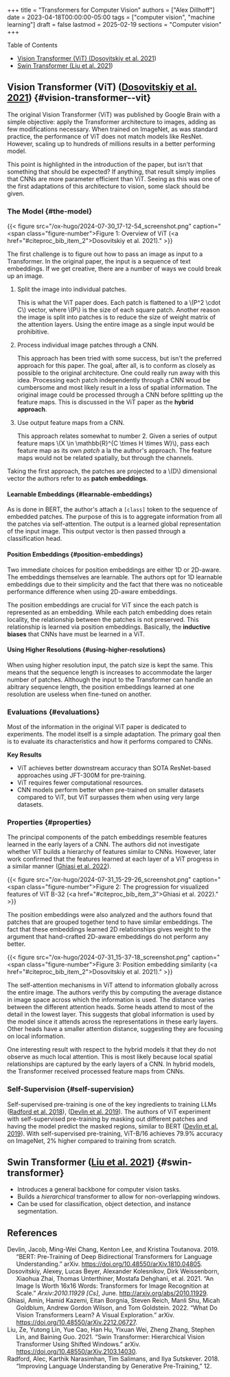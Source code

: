 +++
title = "Transformers for Computer Vision"
authors = ["Alex Dillhoff"]
date = 2023-04-18T00:00:00-05:00
tags = ["computer vision", "machine learning"]
draft = false
lastmod = 2025-02-19
sections = "Computer vision"
+++

<div class="ox-hugo-toc toc">

<div class="heading">Table of Contents</div>

- [Vision Transformer (ViT) (<a href="#citeproc_bib_item_2">Dosovitskiy et al. 2021</a>)](#vision-transformer--vit)
- [Swin Transformer (<a href="#citeproc_bib_item_4">Liu et al. 2021</a>)](#swin-transformer)

</div>
<!--endtoc-->



## Vision Transformer (ViT) (<a href="#citeproc_bib_item_2">Dosovitskiy et al. 2021</a>) {#vision-transformer--vit}

The original Vision Transformer (ViT) was published by Google Brain with a simple objective: apply the Transformer architecture to images, adding as few modifications necessary. When trained on ImageNet, as was standard practice, the performance of ViT does not match models like ResNet. However, scaling up to hundreds of millions results in a better performing model.

This point is highlighted in the introduction of the paper, but isn't that something that should be expected? If anything, that result simply implies that CNNs are more parameter efficient than ViT. Seeing as this was one of the first adaptations of this architecture to vision, some slack should be given.


### The Model {#the-model}

{{< figure src="/ox-hugo/2024-07-30_17-12-54_screenshot.png" caption="<span class=\"figure-number\">Figure 1: </span>Overview of ViT (<a href=\"#citeproc_bib_item_2\">Dosovitskiy et al. 2021</a>)." >}}

The first challenge is to figure out how to pass an image as input to a Transformer. In the original paper, the input is a sequence of text embeddings. If we get creative, there are a number of ways we could break up an image.

1.  Split the image into individual patches.

    This is what the ViT paper does. Each patch is flattened to a \\(P^2 \cdot C\\) vector, where \\(P\\) is the size of each square patch. Another reason the image is split into patches is to reduce the size of weight matrix of the attention layers. Using the entire image as a single input would be prohibitive.

2.  Process individual image patches through a CNN.

    This approach has been tried with some success, but isn't the preferred approach for this paper. The goal, after all, is to conform as closely as possible to the original architecture. One could really run away with this idea. Processing each patch independently through a CNN woud be cumbersome and most likely result in a loss of spatial information. The original image could be processed through a CNN before splitting up the feature maps. This is discussed in the ViT paper as the **hybrid approach**.

3.  Use output feature maps from a CNN.

    This approach relates somewhat to number 2. Given a series of output feature maps \\(X \in \mathbb{R}^{C \times H \times W}\\), pass each feature map as its own _patch_ a la the author's approach. The feature maps would not be related spatially, but through the channels.

Taking the first approach, the patches are projected to a \\(D\\) dimensional vector the authors refer to as **patch embeddings**.


#### Learnable Embeddings {#learnable-embeddings}

As is done in BERT, the author's attach a `[class]` token to the sequence of embedded patches. The purpose of this is to aggregate information from all the patches via self-attention. The output is a learned global representation of the input image. This output vector is then passed through a classification head.


#### Position Embeddings {#position-embeddings}

Two immediate choices for position embeddings are either 1D or 2D-aware. The embeddings themselves are learnable. The authors opt for 1D learnable embeddings due to their simplicity and the fact that there was no noticeable performance difference when using 2D-aware embeddings.

The position embeddings are crucial for ViT since the each patch is represented as an embedding. While each patch embedding does retain locality, the relationship between the patches is not preserved. This relationship is learned via position embeddings. Basically, the **inductive biases** that CNNs have must be learned in a ViT.


#### Using Higher Resolutions {#using-higher-resolutions}

When using higher resolution input, the patch size is kept the same. This means that the sequence length is increases to accommodate the larger number of patches. Although the input to the Transformer can handle an abitrary sequence length, the position embeddings learned at one resolution are useless when fine-tuned on another.


### Evaluations {#evaluations}

Most of the information in the original ViT paper is dedicated to experiments. The model itself is a simple adaptation. The primary goal then is to evaluate its characteristics and how it performs compared to CNNs.

**Key Results**

-   ViT achieves better downstream accuracy than SOTA ResNet-based approaches using JFT-300M for pre-training.
-   ViT requires fewer computational resources.
-   CNN models perform better when pre-trained on smaller datasets compared to ViT, but ViT surpasses them when using very large datasets.


### Properties {#properties}

The principal components of the patch embeddings resemble features learned in the early layers of a CNN. The authors did not investigate whether ViT builds a hierarchy of features similar to CNNs. However, later work confirmed that the features learned at each layer of a ViT progress in a similar manner (<a href="#citeproc_bib_item_3">Ghiasi et al. 2022</a>).

{{< figure src="/ox-hugo/2024-07-31_15-29-26_screenshot.png" caption="<span class=\"figure-number\">Figure 2: </span>The progression for visualized features of ViT B-32 (<a href=\"#citeproc_bib_item_3\">Ghiasi et al. 2022</a>)." >}}

The position embeddings were also analyzed and the authors found that patches that are grouped together tend to have similar embeddings. The fact that these embeddings learned 2D relationships gives weight to the argument that hand-crafted 2D-aware embeddings do not perform any better.

{{< figure src="/ox-hugo/2024-07-31_15-37-18_screenshot.png" caption="<span class=\"figure-number\">Figure 3: </span>Position embedding similarity (<a href=\"#citeproc_bib_item_2\">Dosovitskiy et al. 2021</a>)." >}}

The self-attention mechanisms in ViT attend to information globally across the entire image. The authors verify this by computing the average distance in image space across which the information is used. The distance varies between the different attention heads. Some heads attend to most of the detail in the lowest layer. This suggests that global information is used by the model since it attends across the representations in these early layers. Other heads have a smaller attention distance, suggesting they are focusing on local information.

One interesting result with respect to the hybrid models it that they do not observe as much local attention. This is most likely because local spatial relationships are captured by the early layers of a CNN. In hybrid models, the Transformer received processed feature maps from CNNs.


### Self-Supervision {#self-supervision}

Self-supervised pre-training is one of the key ingredients to training LLMs (<a href="#citeproc_bib_item_5">Radford et al. 2018</a>), (<a href="#citeproc_bib_item_1">Devlin et al. 2019</a>). The authors of ViT experiment with self-supervised pre-training by masking out different patches and having the model predict the masked regions, similar to BERT (<a href="#citeproc_bib_item_1">Devlin et al. 2019</a>). With self-supervised pre-training, ViT-B/16 achieves 79.9% accuracy on ImageNet, 2% higher compared to training from scratch.


## Swin Transformer (<a href="#citeproc_bib_item_4">Liu et al. 2021</a>) {#swin-transformer}

-   Introduces a general backbone for computer vision tasks.
-   Builds a _hierarchical_ transformer to allow for non-overlapping windows.
-   Can be used for classification, object detection, and instance segmentation.

## References

<style>.csl-entry{text-indent: -1.5em; margin-left: 1.5em;}</style><div class="csl-bib-body">
  <div class="csl-entry"><a id="citeproc_bib_item_1"></a>Devlin, Jacob, Ming-Wei Chang, Kenton Lee, and Kristina Toutanova. 2019. “BERT: Pre-Training of Deep Bidirectional Transformers for Language Understanding.” arXiv. <a href="https://doi.org/10.48550/arXiv.1810.04805">https://doi.org/10.48550/arXiv.1810.04805</a>.</div>
  <div class="csl-entry"><a id="citeproc_bib_item_2"></a>Dosovitskiy, Alexey, Lucas Beyer, Alexander Kolesnikov, Dirk Weissenborn, Xiaohua Zhai, Thomas Unterthiner, Mostafa Dehghani, et al. 2021. “An Image Is Worth 16x16 Words: Transformers for Image Recognition at Scale.” <i>Arxiv:2010.11929 [Cs]</i>, June. <a href="http://arxiv.org/abs/2010.11929">http://arxiv.org/abs/2010.11929</a>.</div>
  <div class="csl-entry"><a id="citeproc_bib_item_3"></a>Ghiasi, Amin, Hamid Kazemi, Eitan Borgnia, Steven Reich, Manli Shu, Micah Goldblum, Andrew Gordon Wilson, and Tom Goldstein. 2022. “What Do Vision Transformers Learn? A Visual Exploration.” arXiv. <a href="https://doi.org/10.48550/arXiv.2212.06727">https://doi.org/10.48550/arXiv.2212.06727</a>.</div>
  <div class="csl-entry"><a id="citeproc_bib_item_4"></a>Liu, Ze, Yutong Lin, Yue Cao, Han Hu, Yixuan Wei, Zheng Zhang, Stephen Lin, and Baining Guo. 2021. “Swin Transformer: Hierarchical Vision Transformer Using Shifted Windows.” arXiv. <a href="https://doi.org/10.48550/arXiv.2103.14030">https://doi.org/10.48550/arXiv.2103.14030</a>.</div>
  <div class="csl-entry"><a id="citeproc_bib_item_5"></a>Radford, Alec, Karthik Narasimhan, Tim Salimans, and Ilya Sutskever. 2018. “Improving Language Understanding by Generative Pre-Training,” 12.</div>
</div>
